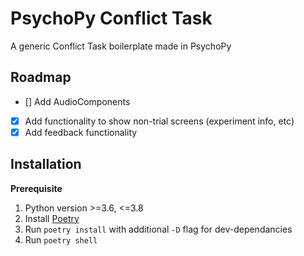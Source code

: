 # PsychoPy Conflict Task
A generic Conflict Task boilerplate made in PsychoPy


## Roadmap
- [] Add AudioComponents
- [x] Add functionality to show non-trial screens (experiment info, etc)
- [x] Add feedback functionality

## Installation
**Prerequisite**
1. Python version >=3.6, <=3.8
2. Install [Poetry](https://python-poetry.org/)
3. Run `poetry install` with additional `-D` flag for dev-dependancies
4. Run `poetry shell`